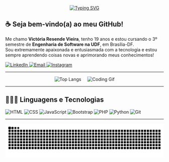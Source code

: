 <div align="center">
  <a href="https://git.io/typing-svg">
    <img src="https://readme-typing-svg.demolab.com?font=Fira+Code&weight=500&size=22&pause=1000&color=FF00F6&center=true&vCenter=true&random=false&width=524&lines=%E2%8A%B9+Ol%C3%A1!+Eu+sou+a+Vict%C3%B3ria+Resende+%CB%99%E1%B5%95%CB%99+%E2%8A%B9" alt="Typing SVG">
  </a>
</div>

<h2>☕ Seja bem-vindo(a) ao meu GitHub!</h2>  
<p>Me chamo <strong>Victória Resende Vieira</strong>, tenho 19 anos e estou cursando o 3º semestre de <strong>Engenharia de Software na UDF</strong>, em Brasília-DF. <br/>
Sou extremamente apaixonada e entusiasmada com a tecnologia e estou sempre aprendendo coisas novas e aprimorando meus conhecimentos!</p>

<p align="left">
  <a href="https://www.linkedin.com/in/victoriarv" target="_blank">
    <img src="https://img.shields.io/badge/-LinkedIn-0A66C2?style=for-the-badge&logo=linkedin&logoColor=white" alt="LinkedIn">
  </a>
  <a href="mailto:victoriaresendv@gmail.com" target="_blank">
    <img src="https://img.shields.io/badge/-Email-D14836?style=for-the-badge&logo=gmail&logoColor=white" alt="Email">
  </a>
  <a href="https://www.instagram.com/vivi.r.v" target="_blank">
    <img src="https://img.shields.io/badge/-Instagram-E4405F?style=for-the-badge&logo=instagram&logoColor=white" alt="Instagram">
  </a>
</p>

---

<p align="center">
  <img 
    src="https://github-readme-stats.vercel.app/api/top-langs/?username=Victoriarv232&layout=donut&theme=radical" 
    alt="Top Langs" 
    height="200"
  />
  &nbsp;&nbsp;&nbsp;
  <img
    src="https://i.pinimg.com/originals/7b/c9/79/7bc97918ccb4f3f4d3ce7db15848733c.gif"
    height="200"
    alt="Coding Gif"
  />
</p>

---

## 👩🏻‍💻 Linguagens e Tecnologias

<div align="left">
  <img title="HTML" alt="HTML" width="30px" src="https://cdn.jsdelivr.net/gh/devicons/devicon@latest/icons/html5/html5-original.svg" />
  <img title="CSS" alt="CSS" width="30px" src="https://cdn.jsdelivr.net/gh/devicons/devicon@latest/icons/css3/css3-original.svg" />
  <img title="JavaScript" alt="JavaScript" width="30px" src="https://cdn.jsdelivr.net/gh/devicons/devicon@latest/icons/javascript/javascript-original.svg" />
  <img title="Bootstrap" alt="Bootstrap" width="30px" src="https://cdn.jsdelivr.net/gh/devicons/devicon@latest/icons/bootstrap/bootstrap-original.svg" />
  <img title="PHP" alt="PHP" width="30px" src="https://cdn.jsdelivr.net/gh/devicons/devicon@latest/icons/php/php-original.svg" />
  <img title="Python" alt="Python" width="30px" src="https://cdn.jsdelivr.net/gh/devicons/devicon@latest/icons/python/python-original.svg" />
  <img title="Git" alt="Git" width="30px" src="https://cdn.jsdelivr.net/gh/devicons/devicon@latest/icons/git/git-original.svg" />
</div>

---
<p align="center">
  <img src="https://github.com/Victoriarv232/Victoriarv232/blob/output/github-contribution-grid-snake-dark.svg" alt="Snake animation" />
</p>

